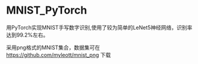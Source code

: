 # MNIST_PyTorch
用PyTorch实现MNIST手写数字识别,使用了较为简单的LeNet5神经网络，识别率达到99.2%左右。

采用png格式的MNIST集合，数据集可在 https://github.com/myleott/mnist_png 下载
